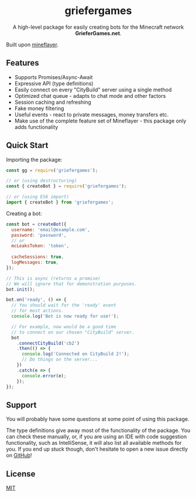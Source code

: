 <div align="center">

# griefergames

A high-level package for easily creating bots for the Minecraft network **GrieferGames.net**.

</div>

Built upon [mineflayer](https://github.com/PrismarineJS/mineflayer).

## Features

- Supports Promises/Async-Await
- Expressive API (type definitions)
- Easily connect on every "CityBuild" server using a single method
- Optimized chat queue - adapts to chat mode and other factors
- Session caching and refreshing
- Fake money filtering
- Useful events - react to private messages, money transfers etc.
- Make use of the complete feature set of Mineflayer - this package only adds functionality

## Quick Start

Importing the package:

```javascript
const gg = require('griefergames');

// or (using destructuring)
const { createBot } = require('griefergames');

// or (using ES6 import)
import { createBot } from 'griefergames';
```

Creating a bot:

```javascript
const bot = createBot({
  username: 'email@example.com',
  password: 'password',
  // or
  mcLeaksToken: 'token',
  
  cacheSessions: true,
  logMessages: true,
});

// This is async (returns a promise)
// We will ignore that for demonstration purposes.
bot.init();

bot.on('ready', () => {
  // You should wait for the 'ready' event
  // for most actions.
  console.log('Bot is now ready for use!');

  // For example, now would be a good time
  // to connect on our chosen "CityBuild" server.
  bot
    .connectCityBuild('cb2')
    .then(() => {
      console.log('Connected on CityBuild 2!');
      // Do things on the server...
    })
    .catch(e => {
      console.error(e);
    });
});
```

## Support

You will probably have some questions at some point of using this package.

The type definitions give away most of the functionality of the package. You can check these manually, or, if you are using an IDE with code suggestion functionality, such as IntelliSense, it will also list all available methods for you.
If you end up stuck though, don't hesitate to open a new issue directly on [GitHub](https://github.com/Neocraftr/griefergames-bot/issues)!

## License

[MIT](https://github.com/Neocraftr/griefergames-bot/blob/master/LICENSE.md)
